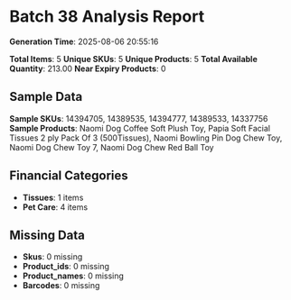 # Batch 38 Analysis Report

**Generation Time**: 2025-08-06 20:55:16

**Total Items**: 5
**Unique SKUs**: 5
**Unique Products**: 5
**Total Available Quantity**: 213.00
**Near Expiry Products**: 0

## Sample Data
**Sample SKUs**: 14394705, 14389535, 14394777, 14389533, 14337756
**Sample Products**: Naomi Dog Coffee Soft Plush Toy, Papia Soft Facial Tissues 2 ply Pack Of 3 (500Tissues), Naomi Bowling Pin Dog Chew Toy, Naomi Dog Chew Toy 7, Naomi Dog Chew Red Ball Toy

## Financial Categories
- **Tissues**: 1 items
- **Pet Care**: 4 items

## Missing Data
- **Skus**: 0 missing
- **Product_ids**: 0 missing
- **Product_names**: 0 missing
- **Barcodes**: 0 missing
